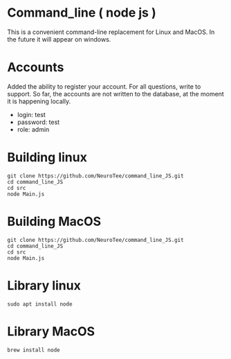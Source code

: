 # Command_line ( node js )
This is a convenient command-line replacement for Linux and MacOS. In the future it will appear on windows.


# Accounts
Added the ability to register your account. For all questions, write to support. So far, the accounts are not written to the database, at the moment it is happening locally.
- login: test
- password: test
- role: admin


# Building linux

```
git clone https://github.com/NeuroTee/command_line_JS.git
cd command_line_JS
cd src
node Main.js
```

# Building MacOS

```
git clone https://github.com/NeuroTee/command_line_JS.git
cd command_line_JS
cd src
node Main.js
```

# Library linux

```
sudo apt install node
```

# Library MacOS

```
brew install node
```
